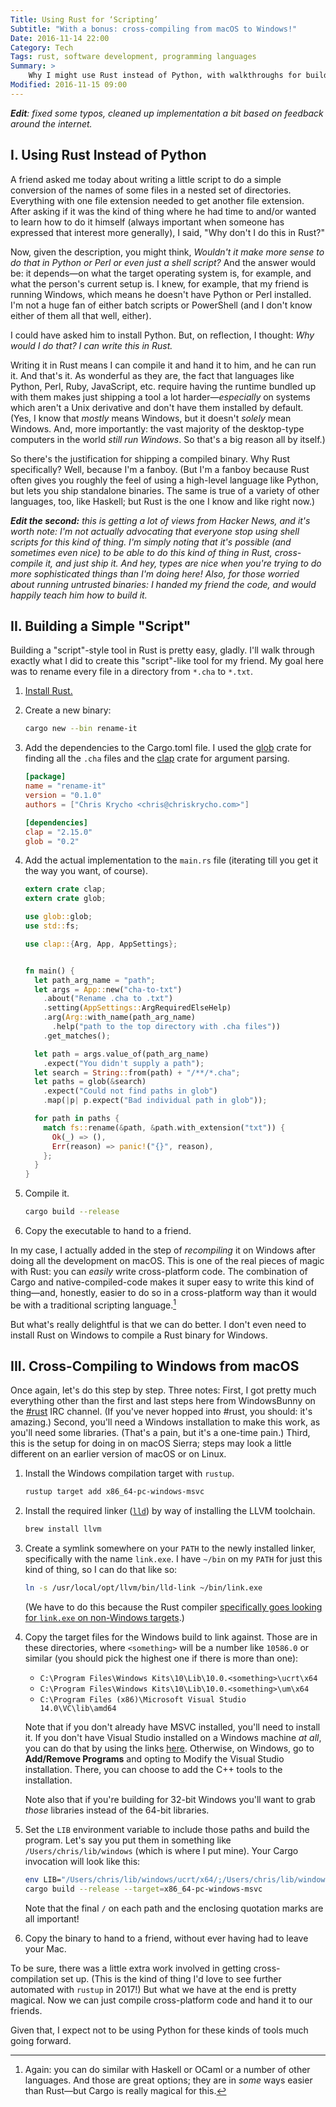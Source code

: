 ```yaml
---
Title: Using Rust for ‘Scripting’
Subtitle: "With a bonus: cross-compiling from macOS to Windows!"
Date: 2016-11-14 22:00
Category: Tech
Tags: rust, software development, programming languages
Summary: >
    Why I might use Rust instead of Python, with walkthroughs for building a simple "script"-like program and a guide for cross-compiling Rust code to Windows from macOS.
Modified: 2016-11-15 09:00
---
```


<i class=editorial>**Edit**: fixed some typos, cleaned up implementation a bit based on feedback around the internet.</i>

## I. Using Rust Instead of Python

A friend asked me today about writing a little script to do a simple conversion of the names of some files in a nested set of directories. Everything with one file extension needed to get another file extension. After asking if it was the kind of thing where he had time to and/or wanted to learn how to do it himself (always important when someone has expressed that interest more generally), I said, "Why don't I do this in Rust?"

Now, given the description, you might think, <i class=thought>Wouldn't it make more sense to do that in Python or Perl or even just a shell script?</i> And the answer would be: it depends—on what the target operating system is, for example, and what the person's current setup is. I knew, for example, that my friend is running Windows, which means he doesn't have Python or Perl installed. I'm not a huge fan of either batch scripts or PowerShell (and I don't know either of them all that well, either).

I could have asked him to install Python. But, on reflection, I thought: <i class=thought>Why would I do that? I can write this in Rust.</i>

Writing it in Rust means I can compile it and hand it to him, and he can run it. And that's it. As wonderful as they are, the fact that languages like Python, Perl, Ruby, JavaScript, etc. require having the runtime bundled up with them makes just shipping a tool a lot harder—*especially* on systems which aren't a Unix derivative and don't have them installed by default. (Yes, I know that *mostly* means Windows, but it doesn't *solely* mean Windows. And, more importantly: the vast majority of the desktop-type computers in the world *still run Windows*. So that's a big reason all by itself.)

So there's the justification for shipping a compiled binary. Why Rust specifically? Well, because I'm a fanboy. (But I'm a fanboy because Rust often gives you roughly the feel of using a high-level language like Python, but lets you ship standalone binaries. The same is true of a variety of other languages, too, like Haskell; but Rust is the one I know and like right now.)

<i class=editorial>**Edit the second:** this is getting a lot of views from Hacker News, and it's worth note: I'm not actually advocating that everyone stop using shell scripts for this kind of thing. I'm simply noting that it's *possible* (and sometimes even *nice*) to be able to do this kind of thing in Rust, cross-compile it, and just ship it. And hey, types are nice when you're trying to do more sophisticated things than I'm doing here! Also, for those worried about running untrusted binaries: I handed my friend the code, and would happily teach him how to build it.</i>

## II. Building a Simple "Script"

Building a "script"-style tool in Rust is pretty easy, gladly. I'll walk through exactly what I did to create this "script"-like tool for my friend. My goal here was to rename every file in a directory from `*.cha` to `*.txt`.

1. [Install Rust.][install]

2. Create a new binary:

    ```sh
    cargo new --bin rename-it
    ```

3. Add the dependencies to the Cargo.toml file. I used the [glob] crate for finding all the `.cha` files and the [clap] crate for argument parsing.

    ```toml
    [package]
    name = "rename-it"
    version = "0.1.0"
    authors = ["Chris Krycho <chris@chriskrycho.com>"]

    [dependencies]
    clap = "2.15.0"
    glob = "0.2"
    ```

4. Add the actual implementation to the `main.rs` file (iterating till you get it the way you want, of course).

    ```rust
    extern crate clap;
    extern crate glob;

    use glob::glob;
    use std::fs;

    use clap::{Arg, App, AppSettings};


    fn main() {
      let path_arg_name = "path";
      let args = App::new("cha-to-txt")
        .about("Rename .cha to .txt")
        .setting(AppSettings::ArgRequiredElseHelp)
        .arg(Arg::with_name(path_arg_name)
          .help("path to the top directory with .cha files"))
        .get_matches();

      let path = args.value_of(path_arg_name)
        .expect("You didn't supply a path");
      let search = String::from(path) + "/**/*.cha";
      let paths = glob(&search)
        .expect("Could not find paths in glob")
        .map(|p| p.expect("Bad individual path in glob"));

      for path in paths {
        match fs::rename(&path, &path.with_extension("txt")) {
          Ok(_) => (),
          Err(reason) => panic!("{}", reason),
        };
      }
    }
    ```

5. Compile it.

    ```sh
    cargo build --release
    ```

6. Copy the executable to hand to a friend.

[install]: https://www.rust-lang.org/en-US/downloads.html

In my case, I actually added in the step of *recompiling* it on Windows after doing all the development on macOS. This is one of the real pieces of magic with Rust: you can *easily* write cross-platform code. The combination of Cargo and native-compiled-code makes it super easy to write this kind of thing—and, honestly, easier to do so in a cross-platform way than it would be with a traditional scripting language.[^haskell]

But what's really delightful is that we can do better. I don't even need to install Rust on Windows to compile a Rust binary for Windows.

## III. Cross-Compiling to Windows from macOS

Once again, let's do this step by step. Three notes: First, I got pretty much everything other than the first and last steps here from WindowsBunny on the [#rust] <abbr>IRC</abbr> channel. (If you've never hopped into #rust, you should: it's amazing.) Second, you'll need a Windows installation to make this work, as you'll need some libraries. (That's a pain, but it's a one-time pain.) Third, this is the setup for doing in on macOS Sierra; steps may look a little different on an earlier version of macOS or on Linux.

[#rust]: https://botbot.me/mozilla/rust/

1. Install the Windows compilation target with `rustup`.

    ```sh
    rustup target add x86_64-pc-windows-msvc
    ```

2. Install the required linker ([`lld`][lld]) by way of installing the LLVM toolchain.

    ```sh
    brew install llvm
    ```

3. Create a symlink somewhere on your `PATH` to the newly installed linker, specifically with the name `link.exe`. I have `~/bin` on my `PATH` for just this kind of thing, so I can do that like so:

    ```sh
    ln -s /usr/local/opt/llvm/bin/lld-link ~/bin/link.exe
    ```

    (We have to do this because the Rust compiler [specifically goes looking for `link.exe` on non-Windows targets][rustc-msvc].)

4. Copy the target files for the Windows build to link against. Those are in these directories, where `<something>` will be a number like `10586.0` or similar (you should pick the highest one if there is more than one):

    - `C:\Program Files\Windows Kits\10\Lib\10.0.<something>\ucrt\x64`
    - `C:\Program Files\Windows Kits\10\Lib\10.0.<something>\um\x64`
    - `C:\Program Files (x86)\Microsoft Visual Studio 14.0\VC\lib\amd64`

    Note that if you don't already have <abbr>MSVC</abbr> installed, you'll need to install it. If you don't have Visual Studio installed on a Windows machine *at all*, you can do that by using the links [here][msvc]. Otherwise, on Windows, go to **Add/Remove Programs** and opting to Modify the Visual Studio installation. There, you can choose to add the C++ tools to the installation.

    Note also that if you're building for 32-bit Windows you'll want to grab *those* libraries instead of the 64-bit libraries.

5. Set the `LIB` environment variable to include those paths and build the program. Let's say you put them in something like `/Users/chris/lib/windows` (which is where I put mine). Your Cargo invocation will look like this:

    ```sh
    env LIB="/Users/chris/lib/windows/ucrt/x64/;/Users/chris/lib/windows/um/x64/;/Users/chris/lib/windows/VC_lib/amd64/" \
    cargo build --release --target=x86_64-pc-windows-msvc
    ```

    Note that the final `/` on each path and the enclosing quotation marks are all important!

6. Copy the binary to hand to a friend, without ever having had to leave your Mac.

To be sure, there was a little extra work involved in getting cross-compilation set up. (This is the kind of thing I'd love to see further automated with `rustup` in 2017!) But what we have at the end is pretty magical. Now we can just compile cross-platform code and hand it to our friends.

Given that, I expect not to be using Python for these kinds of tools much going forward.


[glob]: https://doc.rust-lang.org/glob/glob/index.html
[clap]: https://clap.rs
[lld]: http://lld.llvm.org
[rustc-msvc]: https://github.com/rust-lang/rust/blob/master/src/librustc_trans/back/msvc/mod.rs#L300
[msvc]: http://landinghub.visualstudio.com/visual-cpp-build-tools

[^haskell]: Again: you can do similar with Haskell or OCaml or a number of other languages. And those are great options; they are in *some* ways easier than Rust—but Cargo is really magical for this.
